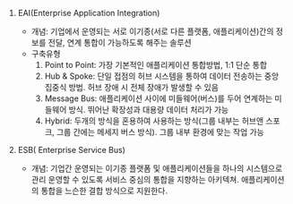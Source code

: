 1. EAI(Enterprise Application Integration)
    * 개념: 기업에서 운영되는 서로 이기종(서로 다른 플랫폼, 애플리케이션)간의 정보를 전달, 연계 통합이 가능하도록 해주는 솔루션
    * 구축유형
        1) Point to Point: 가장 기본적인 애플리케이션 통합방법, 1:1 단순 통합
        2) Hub & Spoke: 단일 접점의 허브 시스템을 통하여 데이터 전송하는 중앙 집중식 방법. 허브 장애 시 전체 장애가 발생할 수 있음
        3) Message Bus: 애플리케이션 사이에 미들웨어(버스)를 두어 연계하는 미들웨어 방식. 뛰어난 확장성과 대용량 데이터 처리가 가능
        4) Hybrid: 두개의 방식을 혼용하여 사용하는 방식(그룹 내부는 허브앤 스포크, 그룹 간에는 메세지 버스 방식). 그룹 내부 환경에 맞는 작업 가능

2. ESB( Enterprise Service Bus)
    * 개념: 기업간 운영되는 이기종 플랫폼 및 애플리케이션들을 하나의 시스템으로 관리 운영할 수 있도록 서비스 중심의 통합을 지향하는 아키텍쳐. 애플리케이션의 통합을 느슨한 결합 방식으로 지원한다.